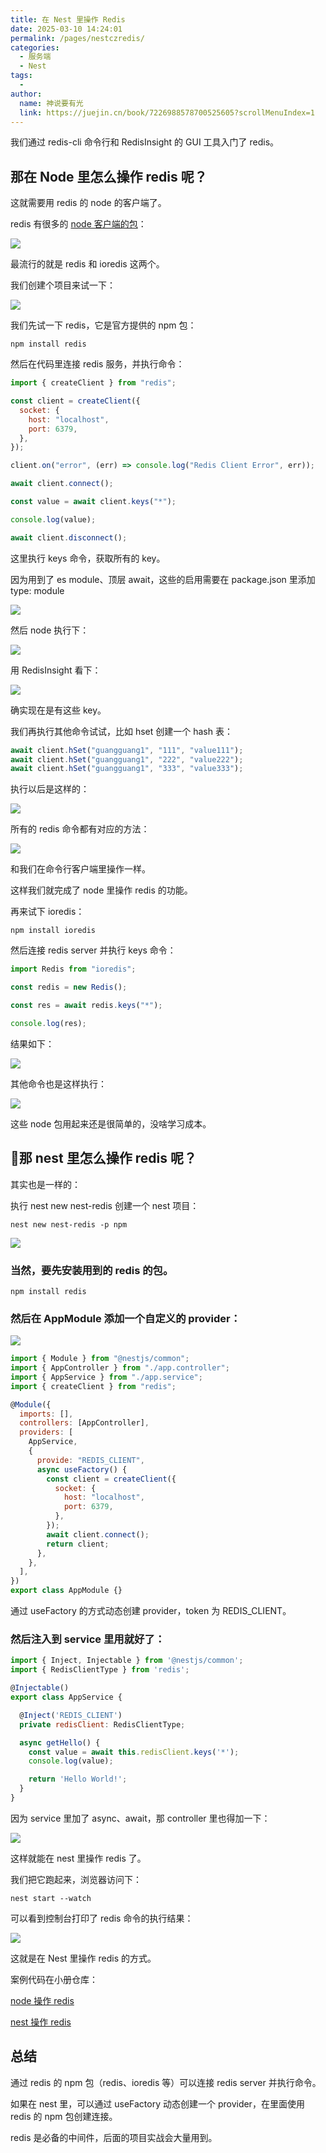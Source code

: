 ```yaml
---
title: 在 Nest 里操作 Redis
date: 2025-03-10 14:24:01
permalink: /pages/nestczredis/
categories:
  - 服务端
  - Nest
tags:
  - 
author: 
  name: 神说要有光
  link: https://juejin.cn/book/7226988578700525605?scrollMenuIndex=1
---
```


我们通过 redis-cli 命令行和 RedisInsight 的 GUI 工具入门了 redis。

## 那在 Node 里怎么操作 redis 呢？

这就需要用 redis 的 node 的客户端了。

redis 有很多的 [node 客户端的包](https://redis.io/resources/clients/#nodejs)：

![](https://s2.loli.net/2025/08/06/c4elkHIRD127JtQ.png)

最流行的就是 redis 和 ioredis 这两个。

我们创建个项目来试一下：

![](https://s2.loli.net/2025/08/06/yMKZoXsl6FjhwPW.png)

我们先试一下 redis，它是官方提供的 npm 包：

    npm install redis

然后在代码里连接 redis 服务，并执行命令：

```javascript
import { createClient } from "redis";

const client = createClient({
  socket: {
    host: "localhost",
    port: 6379,
  },
});

client.on("error", (err) => console.log("Redis Client Error", err));

await client.connect();

const value = await client.keys("*");

console.log(value);

await client.disconnect();
```

这里执行 keys 命令，获取所有的 key。

因为用到了 es module、顶层 await，这些的启用需要在 package.json 里添加 type: module

![](https://s2.loli.net/2025/08/06/OYGAxMsPeb3oUB8.png)

然后 node 执行下：

![](https://s2.loli.net/2025/08/06/qd7NUMpIZ5BitYE.png)

用 RedisInsight 看下：

![](https://s2.loli.net/2025/08/06/pIblDQFhHEx2jT3.png)

确实现在是有这些 key。

我们再执行其他命令试试，比如 hset 创建一个 hash 表：

```javascript
await client.hSet("guangguang1", "111", "value111");
await client.hSet("guangguang1", "222", "value222");
await client.hSet("guangguang1", "333", "value333");
```

执行以后是这样的：

![](https://s2.loli.net/2025/08/06/cLIyKXZr1eQMwmx.png)

所有的 redis 命令都有对应的方法：

![](https://s2.loli.net/2025/08/06/SsUFe4Pn85Txfto.png)

和我们在命令行客户端里操作一样。

这样我们就完成了 node 里操作 redis 的功能。

再来试下 ioredis：

    npm install ioredis

然后连接 redis server 并执行 keys 命令：

```javascript
import Redis from "ioredis";

const redis = new Redis();

const res = await redis.keys("*");

console.log(res);
```

结果如下：

![](https://s2.loli.net/2025/08/06/9GbUER4ZhLlTSXK.png)

其他命令也是这样执行：

![](https://s2.loli.net/2025/08/06/U6QOzD1IhVagEfe.png)

这些 node 包用起来还是很简单的，没啥学习成本。

## :rocket:那 nest 里怎么操作 redis 呢？

其实也是一样的：

执行 nest new nest-redis 创建一个 nest 项目：

    nest new nest-redis -p npm

![](https://s2.loli.net/2025/08/06/2iwNmKhrH6pojgu.png)

### 当然，要先安装用到的 redis 的包。

    npm install redis

### 然后在 AppModule 添加一个自定义的 provider：

![](https://s2.loli.net/2025/08/06/dcR8xBqzefuHvrD.png)

```javascript
import { Module } from "@nestjs/common";
import { AppController } from "./app.controller";
import { AppService } from "./app.service";
import { createClient } from "redis";

@Module({
  imports: [],
  controllers: [AppController],
  providers: [
    AppService,
    {
      provide: "REDIS_CLIENT",
      async useFactory() {
        const client = createClient({
          socket: {
            host: "localhost",
            port: 6379,
          },
        });
        await client.connect();
        return client;
      },
    },
  ],
})
export class AppModule {}
```

通过 useFactory 的方式动态创建 provider，token 为 REDIS_CLIENT。

### 然后注入到 service 里用就好了：

```javascript
import { Inject, Injectable } from '@nestjs/common';
import { RedisClientType } from 'redis';

@Injectable()
export class AppService {

  @Inject('REDIS_CLIENT')
  private redisClient: RedisClientType;

  async getHello() {
    const value = await this.redisClient.keys('*');
    console.log(value);

    return 'Hello World!';
  }
}
```

因为 service 里加了 async、await，那 controller 里也得加一下：

![](https://s2.loli.net/2025/08/06/7qCQOnaZ8zJuyI3.png)

这样就能在 nest 里操作 redis 了。

我们把它跑起来，浏览器访问下：

    nest start --watch

可以看到控制台打印了 redis 命令的执行结果：

![](https://s2.loli.net/2025/08/06/2p7mi4RKCQOWYPq.png)

这就是在 Nest 里操作 redis 的方式。

案例代码在小册仓库：

[node 操作 redis](https://github.com/QuarkGluonPlasma/nestjs-course-code/tree/main/redis-node-test)

[nest 操作 redis](https://github.com/QuarkGluonPlasma/nestjs-course-code/tree/main/nest-redis)

## 总结

通过 redis 的 npm 包（redis、ioredis 等）可以连接 redis server 并执行命令。

如果在 nest 里，可以通过 useFactory 动态创建一个 provider，在里面使用 redis 的 npm 包创建连接。

redis 是必备的中间件，后面的项目实战会大量用到。
